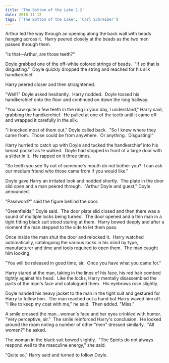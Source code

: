 ```yaml
---
title: 'The Bottom of the Lake 2.2'
date: 2018-11-12
tags: ['The Bottom of the Lake', 'Carl Schreiber']
---
```


Arthur led the way through an opening along the back wall with beads hanging across it.  Harry peered closely at the beads as the two men passed through them.

"Is that--Arthur, are those teeth?"

Doyle grabbed one of the off-white colored strings of beads.  "If so that is disgusting."  Doyle quickly dropped the string and reached for his silk handkerchief.

Harry peered closer and then straightened.

"Well?" Doyle asked hesitantly.  Harry nodded.  Doyle tossed his handkerchief onto the floor and continued on down the long hallway.

"You saw quite a few teeth in the ring in your day, I understand," Harry said, grabbing the handkerchief.  He pulled at one of the teeth until it came off and wrapped it carefully in the silk.

"I knocked most of them out," Doyle called back.  "So I knew where they came from.  Those could be from anywhere.  Or anything.  Disgusting!"

Harry hurried to catch up with Doyle and tucked the handkerchief into his breast pocket as !e walked.  Doyle had stopped in front of a large door with a slider in it.  He rapped on it three times.

"So teeth you see fly out of someone's mouth do not bother you?  I can ask our medium friend who those came from if you would like."

Doyle gave Harry an irritated look and nodded shortly.  The plate in the door slid open and a man peered through.  "Arthur Doyle and guest," Doyle announced.

"Password?" said the figure behind the door.

"Greenfields," Doyle said.  The door plate slid closed and then there was a sound of multiple locks being turned.  The door opened and a thin man in a tight fitting black suit stood staring at them.  Harry bowed deeply and after a moment the man stepped to the side to let them pass.

Once inside the man shut the door and relocked it.  Harry watched automatically, cataloguing the various locks in his mind by type, manufacturer and time and tools required to open them.  The man caught him looking.

"You will be released in good time, sir.  Once you have what you came for."

Harry stared at the man, taking in the lines of his face, his red hair combed tightly against his head.  Like the locks, Harry mentally disassembled the parts of the man's face and catalogued them.  His eyebrows rose slightly.

Doyle handed his heavy jacket to the man in the tight suit and gestured for Harry to follow him.  The man reached out a hand but Harry waved him off.  "I like to keep my coat with me," he said.  Then added. "Miss."

A smile crossed the man...woman's face and her eyes crinkled with humor.  "Very perceptive, sir."  The smile reinforced Harry's conclusion.  He looked around the room noting a number of other "men" dressed similarly.  "All women?" he asked.

The woman in the black suit bowed slightly.  "The Spirits do not always respond well to the masculine energy," she said.

"Quite so," Harry said and turned to follow Doyle.

